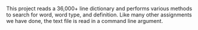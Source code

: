 This project reads a 36,000+ line dictionary and performs various methods to search for word, word type, and definition.
Like many other assignments we have done, the text file is read in a command line argument.
